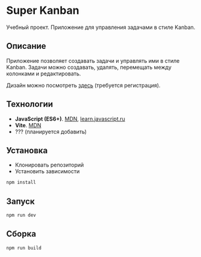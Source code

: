 # Super Kanban
Учебный проект. Приложение для управления задачами в стиле Kanban.

## Описание
Приложение позволяет создавать задачи и управлять ими в стиле Kanban. 
Задачи можно создавать, удалять, перемещать между колонками и редактировать.

Дизайн можно посмотреть [здесь](https://www.figma.com/file/2mKzxfnEWsMPIlS1a1gJhd/Simple-Kanban-Board-(Community)?type=design&node-id=0-1&mode=design&t=HipfJx596s0f4tyq-0) (требуется регистрация).

## Технологии
- **JavaScript (ES6+)**. [MDN](https://developer.mozilla.org/ru/docs/Web/JavaScript), [learn.javascript.ru](https://learn.javascript.ru/)
- **Vite**. [MDN](https://vitejs.dev/)
- ??? (планируется добавить)

## Установка
- Клонировать репозиторий
- Установить зависимости
```bash
npm install
```

## Запуск
```bash
npm run dev
```

## Сборка
```bash
npm run build
```